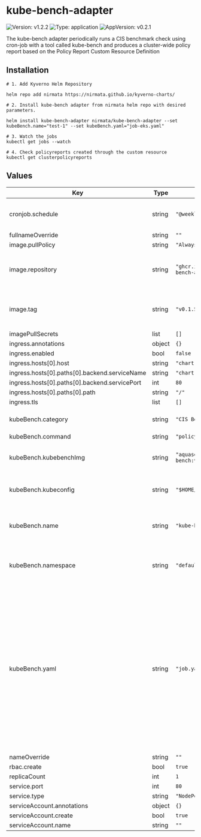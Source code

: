 # kube-bench-adapter

![Version: v1.2.2](https://img.shields.io/badge/Version-v1.2.2-informational?style=flat-square) ![Type: application](https://img.shields.io/badge/Type-application-informational?style=flat-square) ![AppVersion: v0.2.1](https://img.shields.io/badge/AppVersion-v0.2.1-informational?style=flat-square)

The kube-bench adapter periodically runs a CIS benchmark check using cron-job with a tool called kube-bench and produces a cluster-wide policy report based on the Policy Report Custom Resource Definition

## Installation

```
# 1. Add Kyverno Helm Repository

helm repo add nirmata https://nirmata.github.io/kyverno-charts/

# 2. Install kube-bench adapter from nirmata helm repo with desired parameters.

helm install kube-bench-adapter nirmata/kube-bench-adapter --set kubeBench.name="test-1" --set kubeBench.yaml="job-eks.yaml"

# 3. Watch the jobs
kubectl get jobs --watch

# 4. Check policyreports created through the custom resource
kubectl get clusterpolicyreports
```
## Values

| Key | Type | Default | Description |
|-----|------|---------|-------------|
| cronjob.schedule | string | `"@weekly"` | cronjob schedule, default is weekly. |
| fullnameOverride | string | `""` |  |
| image.pullPolicy | string | `"Always"` |  |
| image.repository | string | `"ghcr.io/nirmata/kube-bench-adapter"` | image repository of kube-bench-adapter |
| image.tag | string | `"v0.1.5"` | tag of image repository of kube-bench-adapter |
| imagePullSecrets | list | `[]` |  |
| ingress.annotations | object | `{}` |  |
| ingress.enabled | bool | `false` |  |
| ingress.hosts[0].host | string | `"chart-example.local"` |  |
| ingress.hosts[0].paths[0].backend.serviceName | string | `"chart-example.local"` |  |
| ingress.hosts[0].paths[0].backend.servicePort | int | `80` |  |
| ingress.hosts[0].paths[0].path | string | `"/"` |  |
| ingress.tls | list | `[]` |  |
| kubeBench.category | string | `"CIS Benchmarks"` | category of the policy report |
| kubeBench.command | string | `"policyreport"` |  |
| kubeBench.kubebenchImg | string | `"aquasec/kube-bench:v0.6.6"` | kube-bench image used for the adapter |
| kubeBench.kubeconfig | string | `"$HOME/.kube/config"` | absolute path to the kubeconfig file |
| kubeBench.name | string | `"kube-bench"` | name of kube-bench adapter cluster policy report |
| kubeBench.namespace | string | `"default"` | specifies namespace where kube-bench job will run |
| kubeBench.yaml | string | `"job.yaml"` | name of provider of YAML for kube-bench job, allowed values: job.yaml, job-master.yaml, job-node.yaml, job-ack.yaml, job-aks.yaml, job-eks-asff.yaml, job-eks.yaml, job-gke.yaml, job-iks.yaml |
| nameOverride | string | `""` |  |
| rbac.create | bool | `true` |  |
| replicaCount | int | `1` |  |
| service.port | int | `80` |  |
| service.type | string | `"NodePort"` |  |
| serviceAccount.annotations | object | `{}` |  |
| serviceAccount.create | bool | `true` |  |
| serviceAccount.name | string | `""` |  |
